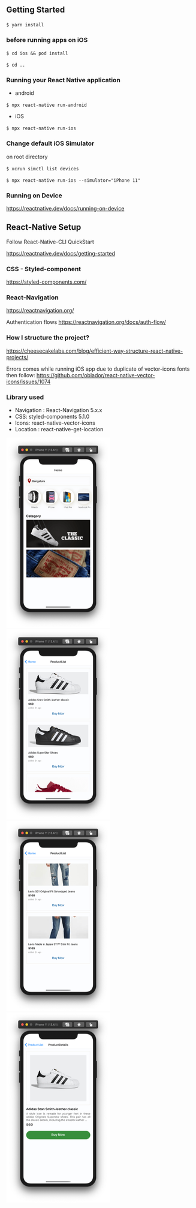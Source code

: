 ## Getting Started

`$ yarn install`

### before running apps on iOS

`$ cd ios && pod install`

`$ cd ..`

### Running your React Native application

- android

`$ npx react-native run-android`

- iOS

`$ npx react-native run-ios`

### Change default iOS Simulator

on root directory

`$ xcrun simctl list devices`

`$ npx react-native run-ios --simulator="iPhone 11"`

### Running on Device

https://reactnative.dev/docs/running-on-device

## React-Native Setup

Follow React-Native-CLI QuickStart

https://reactnative.dev/docs/getting-started

### CSS - Styled-component

https://styled-components.com/

### React-Navigation

https://reactnavigation.org/

Authentication flows https://reactnavigation.org/docs/auth-flow/

### How I structure the project?

https://cheesecakelabs.com/blog/efficient-way-structure-react-native-projects/

Errors comes while running iOS app due to duplicate of vector-icons fonts then follow: https://github.com/oblador/react-native-vector-icons/issues/1074

### Library used

- Navigation : React-Navigation 5.x.x
- CSS: styled-components 5.1.0
- Icons: react-native-vector-icons
- Location : react-native-get-location

<div>
<img src="./screenshots/home.png" alt="Home" width="277" height="508">
<img src="./screenshots/product_shoes.png" alt="Product List" width="277" height="508">
</div>

<div>
<img src="./screenshots/product_denim.png" alt="Product List" width="277" height="508">
<img src="./screenshots/details_shoes.png" alt="Product Details" width="277" height="508">
</div>
